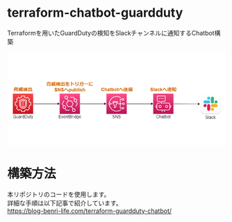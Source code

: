 # terraform-chatbot-guardduty
Terraformを用いたGuardDutyの検知をSlackチャンネルに通知するChatbot構築

![](./images/diagram.png)

# 構築方法
本リポジトリのコードを使用します。  
詳細な手順は以下記事で紹介しています。  
https://blog-benri-life.com/terraform-guardduty-chatbot/
